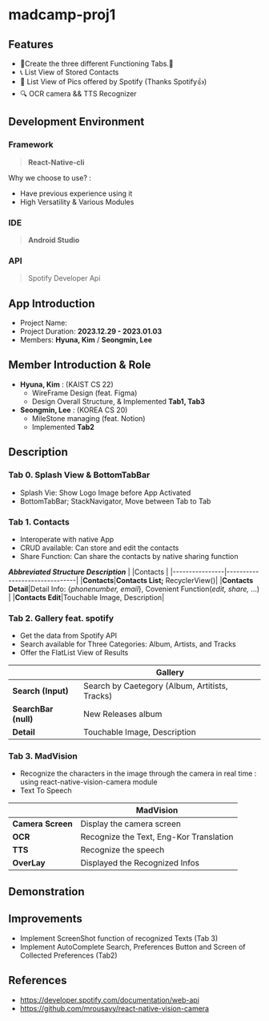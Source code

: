 # madcamp-proj1


## Features

- 👀Create the three different Functioning Tabs.👀
- 📞 List View of Stored Contacts
- 📸 List View of Pics offered by Spotify (Thanks Spotify👍)
- 🔍 OCR camera && TTS Recognizer

## Development Environment
### Framework

> **React-Native-cli**

Why we choose to use? : 
- Have previous experience using it
- High Versatility & Various Modules 

### IDE
> **Android Studio**

### API
> Spotify Developer Api

###  

## App Introduction
- Project Name: 
- Project Duration: **2023.12.29 - 2023.01.03**
- Members:  **Hyuna, Kim** / **Seongmin, Lee**

## Member Introduction & Role
- **Hyuna, Kim** : (KAIST CS 22) 
	- WireFrame Design (feat. Figma)
	- Design Overall Structure, & Implemented **Tab1, Tab3**
- **Seongmin, Lee** : (KOREA CS 20)
	- MileStone managing (feat. Notion)
	- Implemented **Tab2**

## Description
### Tab 0. Splash View & BottomTabBar
- Splash Vie: Show Logo Image before App Activated
- BottomTabBar; StackNavigator, Move between Tab to Tab

### Tab 1. Contacts
- Interoperate with native App
- CRUD available: Can store and edit the contacts
- Share Function: Can share the contacts by native sharing function

***Abbreviated Structure Description***
|                |Contacts                         |
|----------------|-------------------------------|
|**Contacts**|**Contacts List;** RecyclerView()|
|**Contacts Detail**|Detail Info: {*phonenumber, email*}, Covenient Function(*edit, share,* ...) |
|**Contacts Edit**|Touchable Image, Description|

### Tab 2. Gallery feat. spotify
- Get the data from Spotify API
- Search available for Three Categories: Album, Artists, and Tracks
- Offer the FlatList View of Results

|                |Gallery                         |
|----------------|-------------------------------|
|**Search (Input)**|Search by Caetegory (Album, Artitists, Tracks)|
|**SearchBar (null)**|New Releases album|
|**Detail**|Touchable Image, Description|


### Tab 3.  MadVision
- Recognize the characters in the image through the camera in real time : using react-native-vision-camera module
- Text To Speech

|                |MadVision                        |
|----------------|-------------------------------|
|**Camera Screen**|Display the camera screen|
|**OCR**|Recognize the Text, Eng-Kor Translation|
|**TTS**|Recognize the speech|
|**OverLay**|Displayed the Recognized Infos|



## Demonstration



## Improvements
- Implement ScreenShot function of recognized Texts (Tab 3)
- Implement AutoComplete Search, Preferences Button and Screen of Collected Preferences (Tab2)



## References
- https://developer.spotify.com/documentation/web-api
- https://github.com/mrousavy/react-native-vision-camera

